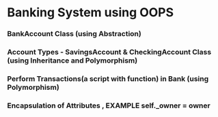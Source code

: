 # Banking System using OOPS

### BankAccount Class (using Abstraction)

### Account Types - SavingsAccount & CheckingAccount Class (using Inheritance and Polymorphism)

### Perform Transactions(a script with function) in Bank  (using Polymorphism)

### Encapsulation of Attributes , EXAMPLE  self._owner = owner